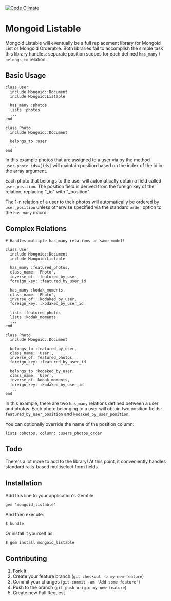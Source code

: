 [![Code Climate](https://codeclimate.com/repos/527c1e427e00a44bc100c7e3/badges/344ff1980ca523c67291/gpa.png)](https://codeclimate.com/repos/527c1e427e00a44bc100c7e3/feed)

# Mongoid Listable

Mongoid Listable will eventually be a full replacement library for Mongoid List or Mongoid Orderable. Both 
libraries fail to accomplish the simple task this library handles: separate position scopes for each
defined `has_many` / `belongs_to` relation.

## Basic Usage

    class User
      include Mongoid::Document
      include Mongoid:Listable
    
      has_many :photos
      lists :photos
      ...
    end
    
    class Photo
      include Mongoid::Document
      
      belongs_to :user
      ...
    end
    
In this example photos that are assigned to a user via by the method `user.photo_ids=[ids]` will maintain position based on the index
of the id in the array argument.

Each photo that belongs to the user will automatically obtain a field called `user_position`. The position field
is derived from the foreign key of the relation, replacing "\_id" with "_position". 

The 1-n relation of a user to their photos will automatically be ordered by `user_position` unless otherwise specified
via the standard `order` option to the `has_many` macro. 
    
## Complex Relations

    # Handles multiple has_many relations on same model!
    
    class User
      include Mongoid::Document
      include Mongoid:Listable
    
      has_many :featured_photos, 
      class_name: 'Photo', 
      inverse_of: :featured_by_user, 
      foreign_key: :featured_by_user_id
      
      has_many :kodak_moments, 
      class_name: 'Photo', 
      inverse_of: :kodaked_by_user, 
      foreign_key: :kodaked_by_user_id
      
      lists :featured_photos
      lists :kodak_moments
      ...
    end
    
    class Photo
      include Mongoid::Document
      
      belongs_to :featured_by_user, 
      class_name: 'User', 
      inverse_of: featured_photos, 
      foreign_key: :featured_by_user_id
      
      belongs_to :kodaked_by_user, 
      class_name: 'User', 
      inverse_of: kodak_moments, 
      foreign_key: :kodaked_by_user_id
      ...
    end
    
    
In this example, there are two `has_many` relations defined between a user and photos. Each photo belonging to a user will 
obtain two position fields: `featured_by_user_position` and `kodaked_by_user_position`.

You can optionally override the name of the position column:

    lists :photos, column: :users_photos_order

## Todo

There's a lot more to add to the library! At this point, it conveniently handles standard rails-based multiselect form fields.

## Installation

Add this line to your application's Gemfile:

    gem 'mongoid_listable'

And then execute:

    $ bundle

Or install it yourself as:

    $ gem install mongoid_listable

## Contributing

1. Fork it
2. Create your feature branch (`git checkout -b my-new-feature`)
3. Commit your changes (`git commit -am 'Add some feature'`)
4. Push to the branch (`git push origin my-new-feature`)
5. Create new Pull Request
